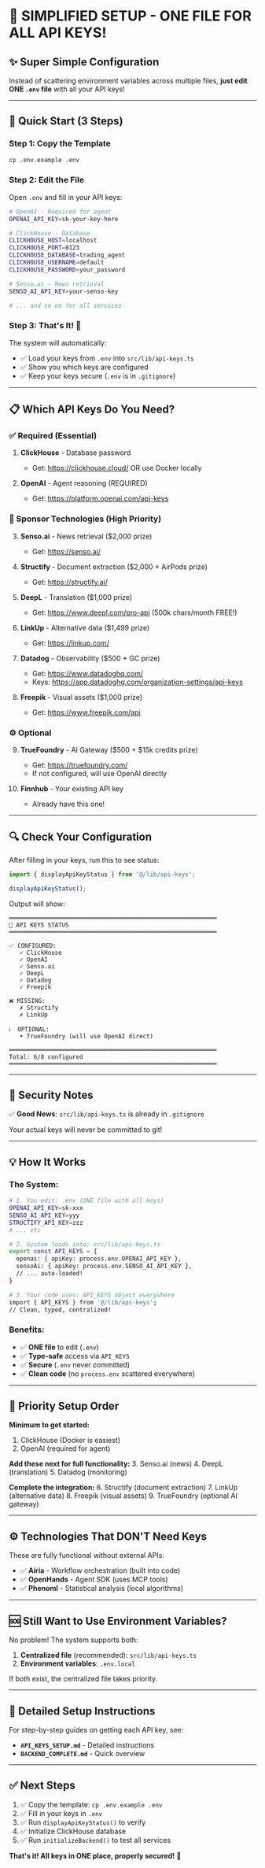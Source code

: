 # 🎯 SIMPLIFIED SETUP - ONE FILE FOR ALL API KEYS!

## ✨ Super Simple Configuration

Instead of scattering environment variables across multiple files, **just edit ONE `.env` file** with all your API keys!

---

## 🚀 Quick Start (3 Steps)

### Step 1: Copy the Template

```bash
cp .env.example .env
```

### Step 2: Edit the File

Open `.env` and fill in your API keys:

```bash
# OpenAI - Required for agent
OPENAI_API_KEY=sk-your-key-here

# ClickHouse - Database
CLICKHOUSE_HOST=localhost
CLICKHOUSE_PORT=8123
CLICKHOUSE_DATABASE=trading_agent
CLICKHOUSE_USERNAME=default
CLICKHOUSE_PASSWORD=your_password

# Senso.ai - News retrieval
SENSO_AI_API_KEY=your-senso-key

# ... and so on for all services
```

### Step 3: That's It! 🎉

The system will automatically:
- ✅ Load your keys from `.env` into `src/lib/api-keys.ts`
- ✅ Show you which keys are configured
- ✅ Keep your keys secure (`.env` is in `.gitignore`)

---

## 📋 Which API Keys Do You Need?

### ✅ Required (Essential)

1. **ClickHouse** - Database password
   - Get: https://clickhouse.cloud/ OR use Docker locally
   
2. **OpenAI** - Agent reasoning (REQUIRED)
   - Get: https://platform.openai.com/api-keys

### 🎯 Sponsor Technologies (High Priority)

3. **Senso.ai** - News retrieval ($2,000 prize)
   - Get: https://senso.ai/

4. **Structify** - Document extraction ($2,000 + AirPods prize)
   - Get: https://structify.ai/

5. **DeepL** - Translation ($1,000 prize)
   - Get: https://www.deepl.com/pro-api (500k chars/month FREE!)

6. **LinkUp** - Alternative data ($1,499 prize)
   - Get: https://linkup.com/

7. **Datadog** - Observability ($500 + GC prize)
   - Get: https://www.datadoghq.com/
   - Keys: https://app.datadoghq.com/organization-settings/api-keys

8. **Freepik** - Visual assets ($1,000 prize)
   - Get: https://www.freepik.com/api

### ⚙️ Optional

9. **TrueFoundry** - AI Gateway ($500 + $15k credits prize)
   - Get: https://truefoundry.com/
   - If not configured, will use OpenAI directly

10. **Finnhub** - Your existing API key
    - Already have this one!

---

## 🔍 Check Your Configuration

After filling in your keys, run this to see status:

```typescript
import { displayApiKeyStatus } from '@/lib/api-keys';

displayApiKeyStatus();
```

Output will show:
```
═══════════════════════════════════════════════════════════
🔑 API KEYS STATUS
═══════════════════════════════════════════════════════════

✅ CONFIGURED:
   ✓ ClickHouse
   ✓ OpenAI
   ✓ Senso.ai
   ✓ DeepL
   ✓ Datadog
   ✓ Freepik

❌ MISSING:
   ✗ Structify
   ✗ LinkUp

ℹ️  OPTIONAL:
   • TrueFoundry (will use OpenAI direct)

═══════════════════════════════════════════════════════════
Total: 6/8 configured
═══════════════════════════════════════════════════════════
```

---

## 🔐 Security Notes

✅ **Good News**: `src/lib/api-keys.ts` is already in `.gitignore`

Your actual keys will never be committed to git!

---

## 💡 How It Works

### The System:
```bash
# 1. You edit: .env (ONE file with all keys)
OPENAI_API_KEY=sk-xxx
SENSO_AI_API_KEY=yyy
STRUCTIFY_API_KEY=zzz
# ... etc

# 2. System loads into: src/lib/api-keys.ts
export const API_KEYS = {
  openai: { apiKey: process.env.OPENAI_API_KEY },
  sensoAi: { apiKey: process.env.SENSO_AI_API_KEY },
  // ... auto-loaded!
}

# 3. Your code uses: API_KEYS object everywhere
import { API_KEYS } from '@/lib/api-keys';
// Clean, typed, centralized!
```

### Benefits:
- ✅ **ONE file** to edit (`.env`)
- ✅ **Type-safe** access via `API_KEYS`
- ✅ **Secure** (`.env` never committed)
- ✅ **Clean code** (no `process.env` scattered everywhere)

---

## 🎯 Priority Setup Order

**Minimum to get started:**
1. ClickHouse (Docker is easiest)
2. OpenAI (required for agent)

**Add these next for full functionality:**
3. Senso.ai (news)
4. DeepL (translation)
5. Datadog (monitoring)

**Complete the integration:**
6. Structify (document extraction)
7. LinkUp (alternative data)
8. Freepik (visual assets)
9. TrueFoundry (optional AI gateway)

---

## ⚙️ Technologies That DON'T Need Keys

These are fully functional without external APIs:

- ✅ **Airia** - Workflow orchestration (built into code)
- ✅ **OpenHands** - Agent SDK (uses MCP tools)
- ✅ **Phenoml** - Statistical analysis (local algorithms)

---

## 🆘 Still Want to Use Environment Variables?

No problem! The system supports both:

1. **Centralized file** (recommended): `src/lib/api-keys.ts`
2. **Environment variables**: `.env.local`

If both exist, the centralized file takes priority.

---

## 📖 Detailed Setup Instructions

For step-by-step guides on getting each API key, see:
- **`API_KEYS_SETUP.md`** - Detailed instructions
- **`BACKEND_COMPLETE.md`** - Quick overview

---

## ✅ Next Steps

1. ✅ Copy the template: `cp .env.example .env`
2. ✅ Fill in your keys in `.env`
3. ✅ Run `displayApiKeyStatus()` to verify
4. ✅ Initialize ClickHouse database
5. ✅ Run `initializeBackend()` to test all services

**That's it! All keys in ONE place, properly secured!** 🚀
